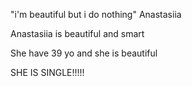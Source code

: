 "i'm beautiful but i do nothing" Anastasiia


Anastasiia is beautiful and smart

She have 39 yo and she is beautiful

SHE IS SINGLE!!!!!
